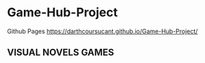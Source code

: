 # Game-Hub-Project

Github Pages
https://darthcoursucant.github.io/Game-Hub-Project/


VISUAL NOVELS GAMES
- 